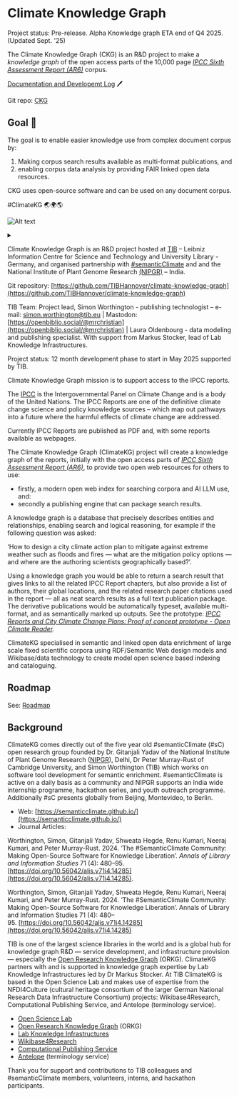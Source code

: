 # Climate Knowledge Graph

Project status: Pre-release. Alpha Knowledge graph ETA end of Q4 2025. (Updated Sept. '25)

The Climate Knowledge Graph (CKG) is an R&D project to make a _knowledge graph_ of the open access parts of the 10,000 page [*IPCC Sixth Assessment Report (AR6)*](https://www.ipcc.ch/assessment-report/ar6/) corpus.

[Documentation and Developemt Log](https://tibhannover.github.io/climate-knowledge-graph/) 🖊

Git repo: [CKG](https://github.com/TIBHannover/climate-knowledge-graph)

## Goal 🥨

The goal is to enable easier knowledge use from complex document corpus by: 

1. Making corpus search results available as multi-format publications, and 
2. enabling corpus data analysis by providing FAIR linked open data resources.

CKG uses open-source software and can be used on any document corpus.

\#ClimateKG 🌏🌍🌎

![Alt text](https://g.gravizo.com/source/custom_mark10?https://raw.githubusercontent.com/TIBHannover/climate-knowledge-graph/refs/heads/main/README.md)
<details> 
<summary></summary>
custom_mark10
digraph CKG {
  rankdir="LR"
  {node [fillcolor="#A9DDD6" margin=0 fontcolor=black fixedsize=true fontsize=18 width=1.6 shape=circle style=filled fontname="Arial"]
    a [label="IPCC \nReport"]
    b [label="Knowledge \nGraph"]
    c [label="Search & \nPublish"]
    d [label="Data \nAnalysis"] 
  }
  a -> b
  b -> {c d} [dir=both]
}
custom_mark10
</details>

Climate Knowledge Graph is an R\&D project hosted at [TIB](https://www.tib.eu/en) – Leibniz Information Centre for Science and Technology and University Library - Germany, and organised partnership with [\#semanticClimate](https://semanticclimate.github.io/p/en/) and and the National Institute of Plant Genome Research  [(NIPGR)](https://nipgr.ac.in/nipgrv2/index.html) – India.

Git repository: [https://github.com/TIBHannover/climate-knowledge-graph](https://github.com/TIBHannover/climate-knowledge-graph)

TIB Team: Project lead, Simon Worthington - publishing technologist – e-mail: [simon.worthington@tib.eu](mailto:simon.worthington@tib.eu) | Mastodon: [https://openbiblio.social/@mrchristian](https://openbiblio.social/@mrchristian) | Laura Oldenbourg - data modeling and publishing specialist. With support from Markus Stocker, lead of Lab Knowledge Infrastructures.

Project status: 12 month development phase to start in May 2025 supported by TIB.

Climate Knowledge Graph mission is to support access to the IPCC reports.

The [IPCC](https://www.ipcc.ch/) is the Intergovernmental Panel on Climate Change and is a body of the United Nations. The IPCC Reports are one of the definitive climate change science and policy knowledge sources – which map out pathways into a future where the harmful effects of climate change are addressed.

Currently IPCC Reports are published as PDF and, with some reports available as webpages.

The Climate Knowledge Graph (ClimateKG) project will create a knowledge graph of the reports, initially with the open access parts of [*IPCC Sixth Assessment Report (AR6)*](https://www.ipcc.ch/assessment-report/ar6/), to provide two open web resources for others to use:

* firstly, a modern open web index for searching corpora and AI LLM use, and:   
* secondly a publishing engine that can package search results.

A knowledge graph is a database that precisely describes entities and relationships, enabling search and logical reasoning, for example if the following question was asked:

‘How to design a city climate action plan to mitigate against extreme weather such as floods and fires — what are the mitigation policy options — and where are the authoring scientists geographically based?’.

Using a knowledge graph you would be able to return a search result that gives links to all the related IPCC Report chapters, but also provide a list of authors, their global locations, and the related research paper citations used in the report — all as neat search results as a full text publication package. The derivative publications would be automatically typeset, available multi-format, and as semantically marked up outputs. See the prototype: [*IPCC Reports and City Climate Change Plans: Proof of concept prototype \- Open Climate Reader*](https://semanticclimate.github.io/city-open-climate-reader/)*.*

ClimateKG specialised in semantic and linked open data enrichment of large scale fixed scientific corpora using RDF/Semantic Web design models and Wikibase/data technology to create model open science based indexing and cataloguing.

## Roadmap
 
See: [Roadmap](https://tibhannover.github.io/climate-knowledge-graph/roadmap.html) 

## Background

ClimateKG comes directly out of the five year old \#semanticClimate (\#sC) open research group founded by Dr. Gitanjali Yadav of the National Institute of Plant Genome Research ([NIPGR](https://nipgr.ac.in/home/home.php)), Delhi, Dr Peter Murray-Rust of Cambridge University, and Simon Worthington (TIB) which works on software tool development for semantic enrichment. \#semanticClimate is active on a daily basis as a community and NIPGR supports an India wide internship programme, hackathon series, and youth outreach programme. Additionally \#sC presents globally from Beijing, Montevideo, to Berlin.

* Web: [https://semanticclimate.github.io/](https://semanticclimate.github.io/)  
* Journal Articles: 

Worthington, Simon, Gitanjali Yadav, Shweata Hegde, Renu Kumari, Neeraj Kumari, and Peter Murray-Rust. 2024\. ‘The \#SemanticClimate Community: Making Open-Source Software for Knowledge Liberation’. *Annals of Library and Information Studies* 71 (4): 480–95. [https://doi.org/10.56042/alis.v71i4.14285](https://doi.org/10.56042/alis.v71i4.14285).

Worthington, Simon, Gitanjali Yadav, Shweata Hegde, Renu Kumari, Neeraj Kumari, and Peter Murray-Rust. 2024. ‘The #SemanticClimate Community: Making Open-Source Software for Knowledge Liberation’. Annals of Library and Information Studies 71 (4): 480–95. [https://doi.org/10.56042/alis.v71i4.14285](https://doi.org/10.56042/alis.v71i4.14285)

TIB is one of the largest science libraries in the world and is a global hub for knowledge graph R\&D — service development, and infrastructure provision — especially the [Open Research Knowledge Graph](https://orkg.org/) (ORKG). ClimateKG partners with and is supported in knowledge graph expertise by Lab Knowledge Infrastructures led by Dr Markus Stocker. At TIB ClimateKG is based in the Open Science Lab and makes use of expertise from the NFDI4Culture (cultural heritage consortium of the larger German National Research Data Infrastructure Consortium) projects: Wikibase4Research, Computational Publishing Service, and Antelope (terminology service).

* [Open Science Lab](https://www.tib.eu/en/research-development/research-groups-and-labs/open-science) 
* [Open Research Knowledge Graph](https://orkg.org/) (ORKG)  
* [Lab Knowledge Infrastructures](https://www.tib.eu/en/research-development/research-groups-and-labs/knowledge-infrastructures)   
* [Wikibase4Research](https://nfdi4culture.de/services/details/wikibase4research.html)  
* [Computational Publishing Service](https://nfdi4culture.de/de/dienste/details/computational-publishing-service.html)  
* [Antelope](https://service.tib.eu/annotation/) (terminology service)

Thank you for support and contributions to TIB colleagues and \#semanticClimate members, volunteers, interns, and hackathon participants.


